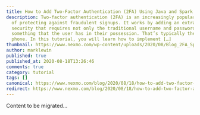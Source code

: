 ```yaml
---
title: How to Add Two-Factor Authentication (2FA) Using Java and Spark
description: Two-factor authentication (2FA) is an increasingly popular method
  of protecting against fraudulent signups. It works by adding an extra layer of
  security that requires not only the traditional username and password but also
  something that the user has in their possession. That’s typically their mobile
  phone. In this tutorial, you will learn how to implement […]
thumbnail: https://www.nexmo.com/wp-content/uploads/2020/08/Blog_2FA_SparkJava_1200x600.png
author: marklewin
published: true
published_at: 2020-08-18T13:26:46
comments: true
category: tutorial
tags: []
canonical: https://www.nexmo.com/blog/2020/08/18/how-to-add-two-factor-authentication-using-java-and-spark
redirect: https://www.nexmo.com/blog/2020/08/18/how-to-add-two-factor-authentication-using-java-and-spark
---
```

Content to be migrated...